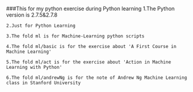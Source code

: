###This for my python exercise during Python learning
    1.The Python version is 2.7.5&2.7.8
    
    2.Just for Python Learning

    3.The fold ml is for Machine-Learning python scripts

    4.The fold ml/basic is for the exercise about 'A First Course in Machine Learning'

    5.The fold ml/act is for the exercise about 'Action in Machine Learning with Python'
    
    6.The fold ml/andrewNg is for the note of Andrew Ng Machine Learning class in Stanford University
